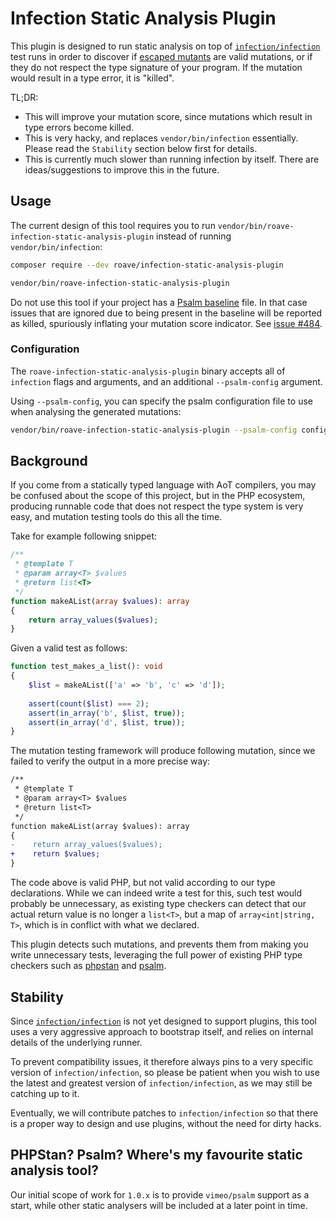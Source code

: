 # Infection Static Analysis Plugin

This plugin is designed to run static analysis on top of [`infection/infection`](https://github.com/infection/infection)
test runs in order to discover if [escaped mutants](https://en.wikipedia.org/wiki/Mutation_testing)
are valid mutations, or if they do not respect the type signature of your
program. If the mutation would result in a type error, it is "killed".

TL;DR:

- This will improve your mutation score, since mutations which result in
  type errors become killed.
- This is very hacky, and replaces `vendor/bin/infection` essentially.
  Please read the `Stability` section below first for details.
- This is currently much slower than running infection by itself.
  There are ideas/suggestions to improve this in the future.

## Usage

The current design of this tool requires you to run `vendor/bin/roave-infection-static-analysis-plugin`
instead of running `vendor/bin/infection`:

```sh
composer require --dev roave/infection-static-analysis-plugin

vendor/bin/roave-infection-static-analysis-plugin
```

Do not use this tool if your project has a
[Psalm baseline](https://psalm.dev/docs/running_psalm/dealing_with_code_issues/#using-a-baseline-file) file. In that
case issues that are ignored due to being present in the baseline will be reported as killed, spuriously inflating your
mutation score indicator. See [issue #484](https://github.com/Roave/infection-static-analysis-plugin/issues/484).

### Configuration

The `roave-infection-static-analysis-plugin` binary accepts all of `infection` flags and arguments, and an additional `--psalm-config` argument.

Using `--psalm-config`, you can specify the psalm configuration file to use when analysing the generated mutations:

```sh
vendor/bin/roave-infection-static-analysis-plugin --psalm-config config/psalm.xml
```

## Background

If you come from a statically typed language with AoT compilers, you may be
confused about the scope of this project, but in the PHP ecosystem, producing
runnable code that does not respect the type system is very easy, and mutation
testing tools do this all the time.

Take for example following snippet:

```php
/**
 * @template T
 * @param array<T> $values
 * @return list<T>
 */
function makeAList(array $values): array
{
    return array_values($values);
}
```

Given a valid test as follows:

```php
function test_makes_a_list(): void
{
    $list = makeAList(['a' => 'b', 'c' => 'd']);
 
    assert(count($list) === 2);
    assert(in_array('b', $list, true));
    assert(in_array('d', $list, true));
}
```

The mutation testing framework will produce following mutation, since we
failed to verify the output in a more precise way:

```diff
/**
 * @template T
 * @param array<T> $values
 * @return list<T>
 */
function makeAList(array $values): array
{
-    return array_values($values);
+    return $values;
}
```

The code above is valid PHP, but not valid according to our type declarations.
While we can indeed write a test for this, such test would probably be
unnecessary, as existing type checkers can detect that our actual return value is
no longer a `list<T>`, but a map of `array<int|string, T>`, which is in conflict
with what we declared.

This plugin detects such mutations, and prevents them from making you write
unnecessary tests, leveraging the full power of existing PHP type checkers
such as [phpstan](https://github.com/phpstan/phpstan) and [psalm](https://github.com/vimeo/psalm).

## Stability

Since [`infection/infection`](https://github.com/infection/infection) is not yet
designed to support plugins, this tool uses a very aggressive approach to bootstrap
itself, and relies on internal details of the underlying runner.

To prevent compatibility issues, it therefore always pins to a very specific version
of `infection/infection`, so please be patient when you wish to use the latest and
greatest version of `infection/infection`, as we may still be catching up to it.

Eventually, we will contribute patches to `infection/infection` so that there is a
proper way to design and use plugins, without the need for dirty hacks.

## PHPStan? Psalm? Where's my favourite static analysis tool?

Our initial scope of work for `1.0.x` is to provide `vimeo/psalm` support as a start,
while other static analysers will be included at a later point in time.
